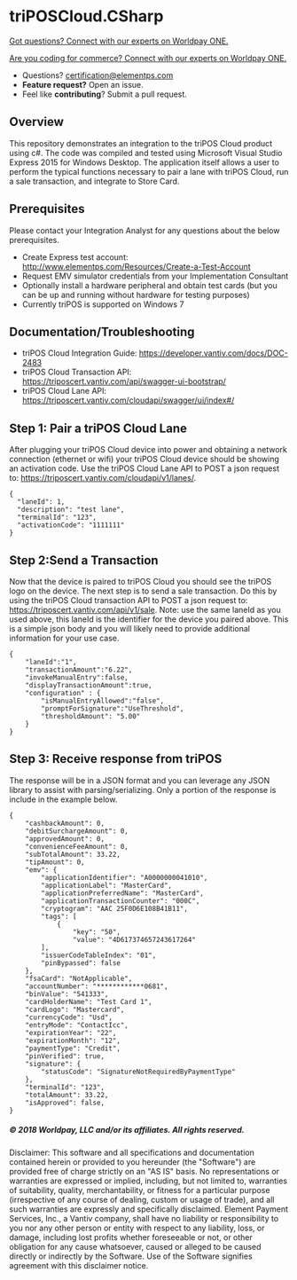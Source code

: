 # triPOSCloud.CSharp

<a href="https://developer.vantiv.com/?utm_campaign=githubcta&utm_medium=hyperlink&utm_source=github&utm_content=gotquestions">Got questions? Connect with our experts on Worldpay ONE.</a>

<a href="https://developer.vantiv.com/?utm_campaign=githubcta&utm_medium=hyperlink&utm_source=github&utm_content=codingforcommerce">Are you coding for commerce? Connect with our experts on Worldpay ONE.</a>

* Questions?  certification@elementps.com
* **Feature request?** Open an issue.
* Feel like **contributing**?  Submit a pull request.


## Overview

This repository demonstrates an integration to the triPOS Cloud product using c#.  The code was compiled and tested using Microsoft Visual Studio Express 2015 for Windows Desktop.  The application itself allows a user to perform the typical functions necessary to pair a lane with triPOS Cloud, run a sale transaction, and integrate to Store Card.

## Prerequisites

Please contact your Integration Analyst for any questions about the below prerequisites.

* Create Express test account: http://www.elementps.com/Resources/Create-a-Test-Account
* Request EMV simulator credentials from your Implementation Consultant
* Optionally install a hardware peripheral and obtain test cards (but you can be up and running without hardware for testing purposes)
* Currently triPOS is supported on Windows 7

## Documentation/Troubleshooting

* triPOS Cloud Integration Guide:  https://developer.vantiv.com/docs/DOC-2483
* triPOS Cloud Transaction API:  https://triposcert.vantiv.com/api/swagger-ui-bootstrap/
* triPOS Cloud Lane API:  https://triposcert.vantiv.com/cloudapi/swagger/ui/index#/

## Step 1: Pair a triPOS Cloud Lane

After plugging your triPOS Cloud device into power and obtaining a network connection (ethernet or wifi) your triPOS Cloud device should be showing an activation code.  Use the triPOS Cloud Lane API to POST a json request to:  https://triposcert.vantiv.com/cloudapi/v1/lanes/.

```
{
  "laneId": 1,
  "description": "test lane",
  "terminalId": "123",
  "activationCode": "1111111"
}

```

## Step 2:Send a Transaction

Now that the device is paired to triPOS Cloud you should see the triPOS logo on the device.  The next step is to send a sale transaction.  Do this by using the triPOS Cloud transaction API to POST a json request to:  https://triposcert.vantiv.com/api/v1/sale.  Note:  use the same laneId as you used above, this laneId is the identifier for the device you paired above.  This is a simple json body and you will likely need to provide additional information for your use case.

```
{
	"laneId":"1",
	"transactionAmount":"6.22",
	"invokeManualEntry":false,
	"displayTransactionAmount":true,
	"configuration" : {
		"isManualEntryAllowed":"false",
		"promptForSignature":"UseThreshold",
		"thresholdAmount": "5.00"
	}
}

```

## Step 3: Receive response from triPOS

The response will be in a JSON format and you can leverage any JSON library to assist with parsing/serializing.  Only a portion of the response is include in the example below.

```
{
    "cashbackAmount": 0,
    "debitSurchargeAmount": 0,
    "approvedAmount": 0,
    "convenienceFeeAmount": 0,
    "subTotalAmount": 33.22,
    "tipAmount": 0,
    "emv": {
        "applicationIdentifier": "A0000000041010",
        "applicationLabel": "MasterCard",
        "applicationPreferredName": "MasterCard",
        "applicationTransactionCounter": "000C",
        "cryptogram": "AAC 25F0D6E108B41B11",
        "tags": [
            {
                "key": "50",
                "value": "4D617374657243617264"
        ],
        "issuerCodeTableIndex": "01",
        "pinBypassed": false
    },
    "fsaCard": "NotApplicable",
    "accountNumber": "************0681",
    "binValue": "541333",
    "cardHolderName": "Test Card 1",
    "cardLogo": "Mastercard",
    "currencyCode": "Usd",
    "entryMode": "ContactIcc",
    "expirationYear": "22",
    "expirationMonth": "12",
    "paymentType": "Credit",
    "pinVerified": true,
    "signature": {
        "statusCode": "SignatureNotRequiredByPaymentType"
    },
    "terminalId": "123",
    "totalAmount": 33.22,
    "isApproved": false,
}    

```


##### © 2018 Worldpay, LLC and/or its affiliates. All rights reserved.

Disclaimer:
This software and all specifications and documentation contained herein or provided to you hereunder (the "Software") are provided free of charge strictly on an "AS IS" basis. No representations or warranties are expressed or implied, including, but not limited to, warranties of suitability, quality, merchantability, or fitness for a particular purpose (irrespective of any course of dealing, custom or usage of trade), and all such warranties are expressly and specifically disclaimed. Element Payment Services, Inc., a Vantiv company, shall have no liability or responsibility to you nor any other person or entity with respect to any liability, loss, or damage, including lost profits whether foreseeable or not, or other obligation for any cause whatsoever, caused or alleged to be caused directly or indirectly by the Software. Use of the Software signifies agreement with this disclaimer notice.
